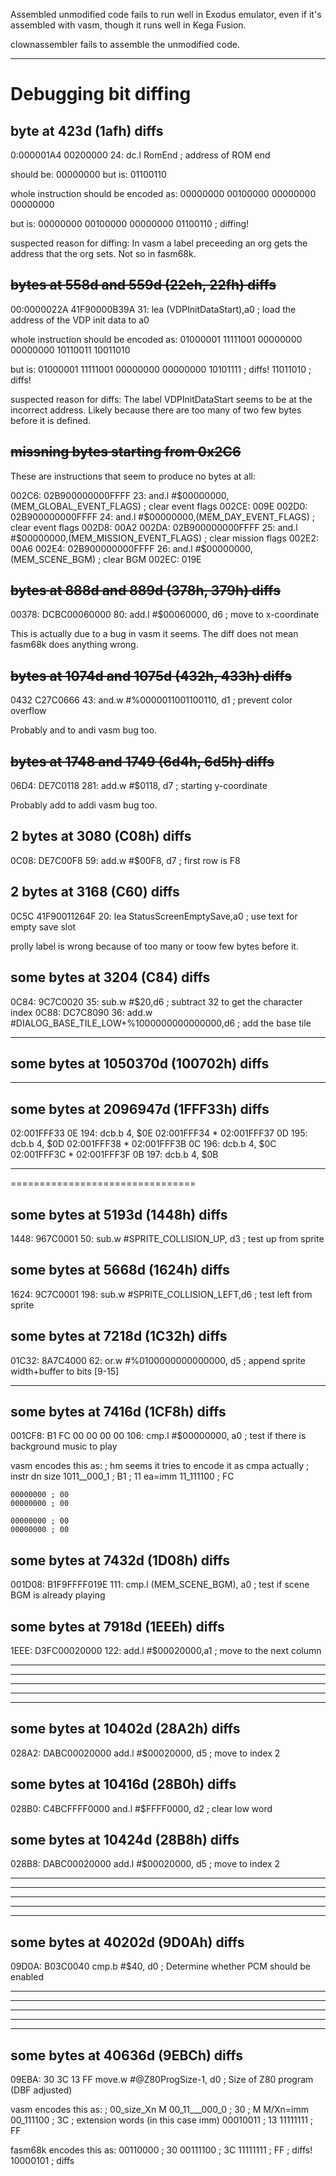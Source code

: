 Assembled unmodified code fails to run well in Exodus emulator, even if it's
assembled with vasm, though it runs well in Kega Fusion.

clownassembler fails to assemble the unmodified code.

-----

# Debugging bit diffing

## byte at 423d (1afh) diffs

0:000001A4 00200000 24: 	dc.l RomEnd	; address of ROM end

should be:
    00000000
but is:
    01100110

whole instruction should be encoded as:
    00000000
    00100000
    00000000
    00000000

but is:
    00000000
    00100000
    00000000
    01100110 ; diffing!

suspected reason for diffing:
    In vasm a label preceeding an org gets the address that the org sets.
    Not so in fasm68k.

## ~~bytes at 558d and 559d (22eh, 22fh) diffs~~

00:0000022A 41F90000B39A 31: lea (VDPInitDataStart),a0 ; load the address of the VDP init data to a0

whole instruction should be encoded as:
    01000001
    11111001
    00000000
    00000000
    10110011
    10011010

but is:
    01000001
    11111001
    00000000
    00000000
    10101111 ; diffs!
    11011010 ; diffs!

suspected reason for diffs:
    The label VDPInitDataStart seems to be at the incorrect address.
    Likely because there are too many of two few bytes before it is defined.

## ~~missning bytes starting from 0x2C6~~

These are instructions that seem to produce no bytes at all:

002C6: 02B900000000FFFF	    23: 	and.l	#$00000000,(MEM_GLOBAL_EVENT_FLAGS)	; clear event flags
002CE: 009E
002D0: 02B900000000FFFF	    24: 	and.l	#$00000000,(MEM_DAY_EVENT_FLAGS)	; clear event flags
002D8: 00A2
002DA: 02B900000000FFFF	    25: 	and.l	#$00000000,(MEM_MISSION_EVENT_FLAGS)	; clear mission flags
002E2: 00A6
002E4: 02B900000000FFFF	    26: 	and.l	#$00000000,(MEM_SCENE_BGM)	; clear BGM
002EC: 019E

## ~~bytes at 888d and 889d (378h, 379h) diffs~~

00378: DCBC00060000    	    80: add.l #$00060000, d6 ; move to x-coordinate

This is actually due to a bug in vasm it seems. The diff does not mean fasm68k
does anything wrong.

## ~~bytes at 1074d and 1075d (432h, 433h) diffs~~

0432 C27C0666   43: and.w #%0000011001100110, d1 ; prevent color overflow

Probably and to andi vasm bug too.

## ~~bytes at 1748 and 1749 (6d4h, 6d5h) diffs~~

06D4: DE7C0118  281: add.w #$0118, d7 ; starting y-coordinate

Probably add to addi vasm bug too.

## 2 bytes at 3080 (C08h) diffs

0C08: DE7C00F8  59: add.w #$00F8, d7 ; first row is F8

## 2 bytes at 3168 (C60) diffs

0C5C 41F90011264F   20: lea StatusScreenEmptySave,a0 ; use text for empty save slot

prolly label is wrong because of too many or toow few bytes before it.

## some bytes at 3204 (C84) diffs

0C84: 9C7C0020  35: sub.w #$20,d6 ; subtract 32 to get the character index
0C88: DC7C8090  36: add.w #DIALOG_BASE_TILE_LOW+%1000000000000000,d6 ; add the base tile


-------------------

## some bytes at 1050370d (100702h) diffs


-------------------

## some bytes at 2096947d (1FFF33h) diffs

02:001FFF33 0E              	   194:     dcb.b   4, $0E
02:001FFF34 *
02:001FFF37 0D              	   195:     dcb.b   4, $0D
02:001FFF38 *
02:001FFF3B 0C              	   196:     dcb.b   4, $0C
02:001FFF3C *
02:001FFF3F 0B              	   197:     dcb.b   4, $0B

--------------------------------
================================

## some bytes at 5193d (1448h) diffs

1448: 967C0001  50: sub.w #SPRITE_COLLISION_UP, d3 ; test up from sprite

## some bytes at 5668d (1624h) diffs

1624: 9C7C0001  198: sub.w #SPRITE_COLLISION_LEFT,d6 ; test left from sprite

## some bytes at 7218d (1C32h) diffs

01C32: 8A7C4000 62: or.w #%0100000000000000, d5 ; append sprite width+buffer to bits [9-15]

----------------------------------

## some bytes at 7416d (1CF8h) diffs

001CF8: B1 FC   00 00   00 00    106: cmp.l #$00000000, a0	; test if there is background music to play

vasm encodes this as:
; hm seems it tries to encode it as cmpa actually
;   instr dn  size
    1011__000_1 ; B1
;   11 ea=imm
    11_111100 ; FC

    00000000 ; 00
    00000000 ; 00

    00000000 ; 00
    00000000 ; 00

## some bytes at 7432d (1D08h) diffs

001D08: B1F9FFFF019E    111: cmp.l (MEM_SCENE_BGM), a0 ; test if scene BGM is already playing

## some bytes at 7918d (1EEEh) diffs

1EEE: D3FC00020000  122: add.l #$00020000,a1 ; move to the next column

--------------------------------
--------------------------------
--------------------------------
--------------------------------
--------------------------------

## some bytes at 10402d (28A2h) diffs

028A2: DABC00020000 add.l #$00020000, d5 ; move to index 2

## some bytes at 10416d (28B0h) diffs

028B0: C4BCFFFF0000 and.l #$FFFF0000, d2 ; clear low word

## some bytes at 10424d (28B8h) diffs

028B8: DABC00020000 add.l #$00020000, d5 ; move to index 2

--------------------------------
--------------------------------
--------------------------------
--------------------------------
--------------------------------

## some bytes at 40202d (9D0Ah) diffs

09D0A: B03C0040 cmp.b #$40, d0 ; Determine whether PCM should be enabled

--------------------------------
--------------------------------
--------------------------------
--------------------------------
--------------------------------

## some bytes at 40636d (9EBCh) diffs

09EBA:  30 3C  13 FF     move.w #@Z80ProgSize-1, d0 ; Size of Z80 program (DBF adjusted)

vasm encodes this as:
;   00_size_Xn  M
    00_11___000_0 ; 30
;   M  M/Xn=imm
    00_111100 ; 3C
; <ea> extension words (in this case imm)
    00010011 ; 13
    11111111 ; FF

fasm68k encodes this as:
    00110000 ; 30
    00111100 ; 3C
    11111111 ; FF ; diffs!
    10000101 ; diffs


